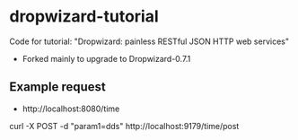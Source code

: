 # dropwizard-tutorial
Code for tutorial: "Dropwizard: painless RESTful JSON HTTP web services"
- Forked mainly to upgrade to Dropwizard-0.7.1


Example request
---------------
- http://localhost:8080/time

curl -X POST -d "param1=dds" http://localhost:9179/time/post 
